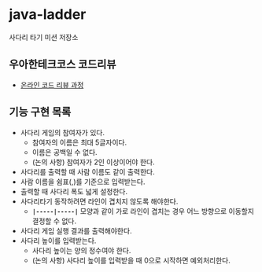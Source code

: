 # java-ladder

사다리 타기 미션 저장소

## 우아한테크코스 코드리뷰

- [온라인 코드 리뷰 과정](https://github.com/woowacourse/woowacourse-docs/blob/master/maincourse/README.md)

## 기능 구현 목록

- 사다리 게임의 참여자가 있다.
    - 참여자의 이름은 최대 5글자이다.
    - 이름은 공백일 수 없다.
    - (논의 사항) 참여자가 2인 이상이어야 한다.
- 사다리를 출력할 때 사람 이름도 같이 출력한다.
- 사람 이름을 쉼표(,)를 기준으로 입력받는다.
- 출력할 때 사다리 폭도 넓게 설정한다.
- 사다리타기 동작하려면 라인이 겹치지 않도록 해야한다.
    - **`|-----|-----|`** 모양과 같이 가로 라인이 겹치는 경우 어느 방향으로 이동할지 결정할 수 없다.
- 사다리 게임 실행 결과를 출력해야한다.
- 사다리 높이를 입력받는다.
    - 사다리 높이는 양의 정수여야 한다.
    - (논의 사항) 사다리 높이를 입력받을 때 0으로 시작하면 예외처리한다.
